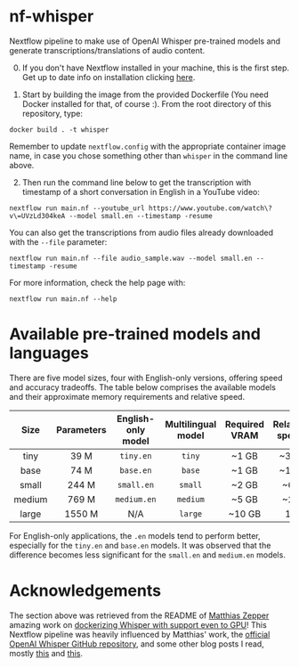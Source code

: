 # nf-whisper
Nextflow pipeline to make use of OpenAI Whisper pre-trained models and generate transcriptions/translations of audio content.

0. If you don't have Nextflow installed in your machine, this is the first step. Get up to date info on installation clicking [here](https://www.nextflow.io).

1. Start by building the image from the provided Dockerfile (You need Docker installed for that, of course :). From the root directory of this repository, type:
```
docker build . -t whisper
```

Remember to update `nextflow.config` with the appropriate container image name, in case you chose something other than `whisper` in the command line above.

2. Then run the command line below to get the transcription with timestamp of a short conversation in English in a YouTube video:
```
nextflow run main.nf --youtube_url https://www.youtube.com/watch\?v\=UVzLd304keA --model small.en --timestamp -resume
```

You can also get the transcriptions from audio files already downloaded with the `--file` parameter:
```
nextflow run main.nf --file audio_sample.wav --model small.en --timestamp -resume
```

For more information, check the help page with:
```
nextflow run main.nf --help
```

# Available pre-trained models and languages

There are five model sizes, four with English-only versions, offering speed and accuracy tradeoffs. The table below comprises the available models and their approximate memory requirements and relative speed.


|  Size  | Parameters | English-only model | Multilingual model | Required VRAM | Relative speed |
|:------:|:----------:|:------------------:|:------------------:|:-------------:|:--------------:|
|  tiny  |    39 M    |     `tiny.en`      |       `tiny`       |     ~1 GB     |      ~32x      |
|  base  |    74 M    |     `base.en`      |       `base`       |     ~1 GB     |      ~16x      |
| small  |   244 M    |     `small.en`     |      `small`       |     ~2 GB     |      ~6x       |
| medium |   769 M    |    `medium.en`     |      `medium`      |     ~5 GB     |      ~2x       |
| large  |   1550 M   |        N/A         |      `large`       |    ~10 GB     |       1x       |

For English-only applications, the `.en` models tend to perform better, especially for the `tiny.en` and `base.en` models. It was observed that the difference becomes less significant for the `small.en` and `medium.en` models.

# Acknowledgements

The section above was retrieved from the README of [Matthias Zepper](https://github.com/MatthiasZepper) amazing work on [dockerizing Whisper with support even to GPU](https://github.com/MatthiasZepper/whisper-dockerized)! This Nextflow pipeline was heavily influenced by Matthias' work, the [official OpenAI Whisper GitHub repository](https://github.com/openai/whisper), and some other blog posts I read, mostly [this](https://towardsdatascience.com/whisper-transcribe-translate-audio-files-with-human-level-performance-df044499877) and [this](https://exemplary.ai/blog/openai-whisper).
